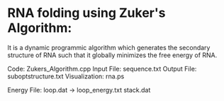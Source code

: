 # RNA folding using Zuker's Algorithm:
It is a dynamic programmic algorithm which generates the secondary structure of RNA such that it globally minimizes the free energy of RNA.

Code: Zukers_Algorithm.cpp
Input File: sequence.txt
Output File: suboptstructure.txt
Visualization: rna.ps

Energy File:
loop.dat -> loop_energy.txt
stack.dat
